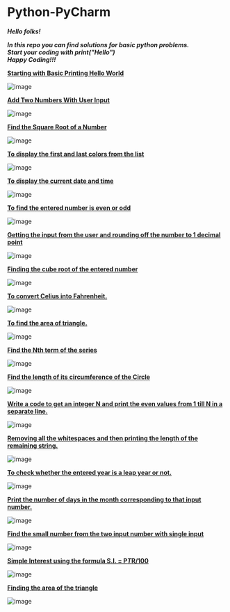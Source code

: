 # Python-PyCharm

***Hello folks!***

***In this repo you can find solutions for basic python problems.***<br>
***Start your coding with print("Hello")***<br>
***Happy Coding!!!***<br>

[**Starting with Basic Printing Hello World**](https://github.com/vikramanks/Python_Basic_Problems/blob/main/Starting%20with%20Basic%20Printing%20Hello%20World)

![image](https://user-images.githubusercontent.com/88196747/130356335-f583edf9-2654-4e23-90e6-04f51c852a30.png)

[**Add Two Numbers With User Input**](https://github.com/vikramanks/Python_Basic_Problems/blob/main/Add%20Two%20Numbers%20With%20User%20Input)

![image](https://user-images.githubusercontent.com/88196747/130484230-794414b1-600b-40bd-99ab-bef87b9529e8.png)

[**Find the Square Root of a Number**](https://github.com/vikramanks/Python_Basic_Problems/blob/main/Find%20the%20Square%20Root%20of%20a%20number)

![image](https://user-images.githubusercontent.com/88196747/130652904-ea0cf7f2-df71-4fc0-856e-2e3e08bb06e3.png)

[**To display the first and last colors from the list**](https://github.com/vikramanks/Python_Basic_Problems/blob/main/To%20display%20the%20first%20and%20last%20colors%20of%20a%20list)

![image](https://user-images.githubusercontent.com/88196747/130794383-9e14becf-4f48-421b-ae90-7d2a58fce024.png)

[**To display the current date and time**](https://github.com/vikramanks/Python_Basic_Problems/blob/main/To%20display%20the%20current%20date%20and%20time)

![image](https://user-images.githubusercontent.com/88196747/131056391-b541601e-3e98-484c-84af-3c9b8fc32c78.png)

[**To find the entered number is even or odd**](https://github.com/vikramanks/Python_Basic_Problems/blob/main/To%20find%20the%20entered%20number%20is%20even%20or%20odd)

![image](https://user-images.githubusercontent.com/88196747/131219025-31ef4eeb-66eb-4a39-b56b-7d443ca93eca.png)

[**Getting the input from the user and rounding off the number to 1 decimal point**](https://github.com/vikramanks/Python_Basic_Problems/blob/main/Getting%20the%20input%20from%20the%20user%20and%20rounding%20off%20the%20number%20to%201%20decimal%20point)

![image](https://user-images.githubusercontent.com/88196747/131252705-25034733-25d1-4411-b49b-e4249e1ad7f5.png)

[**Finding the cube root of the entered number**](https://github.com/vikramanks/Python_Basic_Problems/blob/main/Finding%20the%20cube%20root%20of%20the%20entered%20number)

![image](https://user-images.githubusercontent.com/88196747/131338350-7b4b8df8-6f71-459d-8cdb-e628c51955d2.png)

[**To convert  Celius into Fahrenheit.**](https://github.com/vikramanks/Python_Basic_Problems/blob/main/To%20convert%20%20Celius%20into%20Fahrenheit.) 

![image](https://user-images.githubusercontent.com/88196747/131518094-f5132663-3225-4759-b80a-598f0ad09ae5.png)

[**To find the area of triangle.**](https://github.com/vikramanks/Python_Basic_Problems/blob/main/Finding%20the%20area%20of%20the%20triangle)


![image](https://user-images.githubusercontent.com/88196747/131676774-3e8d14b7-db74-4af4-8743-5c10d03ce095.png)

[**Find the Nth term of the series**](https://github.com/vikramanks/Python_Basic_Problems/blob/main/Find%20the%20Nth%20term%20of%20the%20series:)

![image](https://user-images.githubusercontent.com/88196747/131839311-b7165426-75ee-4755-99e9-f78f363a3469.png)

[**Find the length of its circumference of the Circle**](https://github.com/vikramanks/Python_Basic_Problems/blob/main/Find%20the%20length%20of%20its%20circumference%20of%20the%20Circle)

![image](https://user-images.githubusercontent.com/88196747/131956762-554be061-deec-427f-a839-0d94ff01d992.png)

[**Write a code to get an integer N and print the even values from 1 till N in a separate line.**](https://github.com/vikramanks/Python_Basic_Problems/blob/main/To%20print%20values%20from%201%20till%20N%20%20number%20in%20separate%20line)

![image](https://user-images.githubusercontent.com/88196747/132095032-902eac3c-c65c-4014-91c3-ebba33b3581c.png)

[**Removing all the whitespaces and then printing the length of the remaining string.**](https://github.com/vikramanks/Python_Basic_Problems/blob/main/Removing%20all%20the%20whitespaces%20and%20then%20printing%20the%20length%20of%20the%20remaining%20string)

![image](https://user-images.githubusercontent.com/88196747/132127518-33006bec-6cf4-4ca7-b110-656917b32608.png)

[**To check whether the entered year is a leap year or not.**](https://github.com/vikramanks/Python_Basic_Problems/blob/main/To%20check%20whether%20the%20entered%20year%20is%20a%20leap%20year%20or%20not)

![image](https://user-images.githubusercontent.com/88196747/132224573-0bed3ee3-9f32-491c-84d4-64d2a756baa1.png)

[**Print the number of days in the month corresponding to that input number.**](https://github.com/vikramanks/Python_Basic_Problems/blob/main/Print%20the%20number%20of%20days%20in%20the%20month%20corresponding%20to%20that%20input%20number.)

![image](https://user-images.githubusercontent.com/88196747/132329191-70a4e67a-3fa2-45d1-9132-bcb83698a170.png)

[**Find the small number from the two input number with single input**](https://github.com/vikramanks/Python_Basic_Problems/blob/main/Find%20the%20small%20number%20from%20the%20two%20input%20number%20with%20single%20input)

![image](https://user-images.githubusercontent.com/88196747/132509148-bcf392f8-f119-43fd-84f4-580429f5e6d5.png)

[**Simple Interest using the formula  S.I. = P*T*R/100**](https://github.com/vikramanks/Python_Basic_Problems/blob/main/Calculating%20Simple%20Interest)

![image](https://user-images.githubusercontent.com/88196747/132946345-067bcbfe-ff9e-442f-b47c-f63b52bd7fc6.png)

[**Finding the area of the triangle**](https://github.com/vikramanks/Python_Basic_Problems/blob/main/Finding%20the%20area%20of%20the%20triangle)

![image](https://user-images.githubusercontent.com/88196747/132986647-b44ee930-dde5-4b48-a8fa-6c142698bf5e.png)





